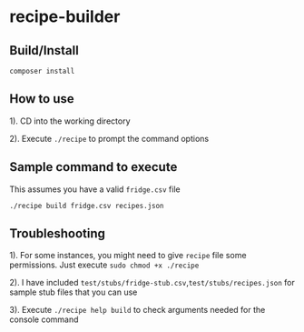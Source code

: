 # recipe-builder

Build/Install
-------

```
composer install
```

How to use
----------

1). CD into the working directory

2). Execute `./recipe` to prompt the command options


Sample command to execute
---------------

This assumes you have a valid `fridge.csv` file

```
./recipe build fridge.csv recipes.json
```



Troubleshooting
----------
1). For some instances, you might need to give `recipe` file some permissions. Just execute `sudo chmod +x ./recipe`

2). I have included `test/stubs/fridge-stub.csv`,`test/stubs/recipes.json` for sample stub files that you can use

3). Execute `./recipe help build` to check arguments needed for the console command
